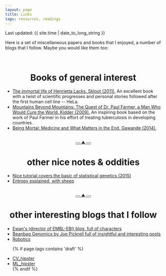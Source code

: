 ```yaml
---
layout: page
title: Links
tags: resources, readings
---
```


Last updated: {{ site.time | date_to_long_string }}

Here is a set of miscellaneous papers and books that I enjoyed, a number of blogs that I follow. Maybe you would like them too:

<br>
<a name="books"></a>
<h1 align="center">Books of general interest</h1>
<ul class="pagecontent">
	   <li><a href="http://www.amazon.com/The-Immortal-Life-Henrietta-Lacks/dp/1400052181">The immortal life of Henrietta Lacks. Skloot (2011).</a> An excellent book with a twist of scientific progresses and personal stories followed after the first human cell line --  HeLa.</li>
	   <li><a href="http://www.amazon.com/Mountains-Beyond-Farmer-Random-Readers/dp/0812980557">Mountains Beyond Mountains: The Quest of Dr. Paul Farmer, a Man Who Would Cure the World. Kidder (2009).</a> An inspiring book based on the work of Paul Farmer in his effort of treating tuberculosis in developing countries. </li>
     <li><a href="http://www.amazon.com/Being-Mortal-Medicine-What-Matters/dp/0805095152">Being Mortal: Medicine and What Matters in the End. Gawande (2014). </a></li>
</ul>




<!-- http://tnt.phys.uniroma1.it/twiki/pub/TNTgroup/AngeloVulpiani/cha.pdf Stochastic Problems in Physics and Astronomy Chandrasekhar 1943 -->

<!-- other papers/notes -->
<br>
<center><a href="#top" class="red"><small>--- &#x25B2; ---</small></a></center>
<a name="interesting"></a>
<h1 align="center">other nice notes & oddities</h1>
<ul class="pagecontent">
	   <li><a href="http://faculty.washington.edu/tathornt/SISG2015/lectures/Taipei2015/">Nice tutorial covers the basic of statistical genetics (2015)</a></li>
	   <li><a href="https://aatishb.github.io/entropy/">Entropy explained, with sheep</a></li>

</ul>


<!-- nice reading -->
<br>
<center><a href="#top" class="red"><small>--- &#x25B2; ---</small></a></center>
<a name="read"></a>
<h1 align="center">other interesting blogs that I follow</h1>
<ul class="pagecontent">
      <li><a href="http://genomeinformatician.blogspot.com/">Ewan's (director of EMBL-EBI) blog, full of characters</a></li>
      <li><a href="https://joepickrell.wordpress.com/author/joepickrell/">Beanbag Genomics by Joe Pickrell full of insightful and interesting posts</a></li>
      <li><a href="http://www.saistent.com/">Robotics</a></li>

{% if page.tags contains 'draft' %}
      <li><a href="https://twitter.com/CV_Hipster">CV\_hipster</a></li>
	   <li><a href="https://twitter.com/ML_Hipster">ML\_hipster</a></li>
{% endif %}
</ul>





<!--
<li><a href="#conf">conferences</a></li>
<a name="conf" href="#top"><small>^ top</small></a>
###// conferences

<ul class="pagecontent">
	   <li><a href=""></a></li>
</ul>


-->
